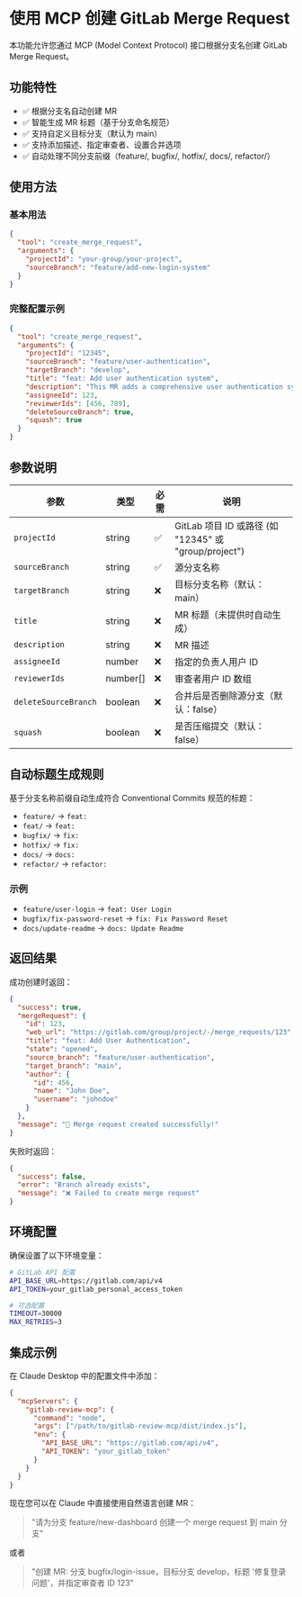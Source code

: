 # 使用 MCP 创建 GitLab Merge Request

本功能允许您通过 MCP (Model Context Protocol) 接口根据分支名创建 GitLab Merge Request。

## 功能特性

- ✅ 根据分支名自动创建 MR
- ✅ 智能生成 MR 标题（基于分支命名规范）
- ✅ 支持自定义目标分支（默认为 main）
- ✅ 支持添加描述、指定审查者、设置合并选项
- ✅ 自动处理不同分支前缀（feature/, bugfix/, hotfix/, docs/, refactor/）

## 使用方法

### 基本用法

```json
{
  "tool": "create_merge_request",
  "arguments": {
    "projectId": "your-group/your-project",
    "sourceBranch": "feature/add-new-login-system"
  }
}
```

### 完整配置示例

```json
{
  "tool": "create_merge_request",
  "arguments": {
    "projectId": "12345",
    "sourceBranch": "feature/user-authentication",
    "targetBranch": "develop",
    "title": "feat: Add user authentication system",
    "description": "This MR adds a comprehensive user authentication system with JWT tokens and password hashing.",
    "assigneeId": 123,
    "reviewerIds": [456, 789],
    "deleteSourceBranch": true,
    "squash": true
  }
}
```

## 参数说明

| 参数 | 类型 | 必需 | 说明 |
|------|------|------|------|
| `projectId` | string | ✅ | GitLab 项目 ID 或路径 (如 "12345" 或 "group/project") |
| `sourceBranch` | string | ✅ | 源分支名称 |
| `targetBranch` | string | ❌ | 目标分支名称（默认：main） |
| `title` | string | ❌ | MR 标题（未提供时自动生成） |
| `description` | string | ❌ | MR 描述 |
| `assigneeId` | number | ❌ | 指定的负责人用户 ID |
| `reviewerIds` | number[] | ❌ | 审查者用户 ID 数组 |
| `deleteSourceBranch` | boolean | ❌ | 合并后是否删除源分支（默认：false） |
| `squash` | boolean | ❌ | 是否压缩提交（默认：false） |

## 自动标题生成规则

基于分支名称前缀自动生成符合 Conventional Commits 规范的标题：

- `feature/` → `feat: `
- `feat/` → `feat: `
- `bugfix/` → `fix: `
- `hotfix/` → `fix: `
- `docs/` → `docs: `
- `refactor/` → `refactor: `

### 示例

- `feature/user-login` → `feat: User Login`
- `bugfix/fix-password-reset` → `fix: Fix Password Reset`
- `docs/update-readme` → `docs: Update Readme`

## 返回结果

成功创建时返回：

```json
{
  "success": true,
  "mergeRequest": {
    "id": 123,
    "web_url": "https://gitlab.com/group/project/-/merge_requests/123",
    "title": "feat: Add User Authentication",
    "state": "opened",
    "source_branch": "feature/user-authentication",
    "target_branch": "main",
    "author": {
      "id": 456,
      "name": "John Doe",
      "username": "johndoe"
    }
  },
  "message": "🎉 Merge request created successfully!"
}
```

失败时返回：

```json
{
  "success": false,
  "error": "Branch already exists",
  "message": "❌ Failed to create merge request"
}
```

## 环境配置

确保设置了以下环境变量：

```bash
# GitLab API 配置
API_BASE_URL=https://gitlab.com/api/v4
API_TOKEN=your_gitlab_personal_access_token

# 可选配置
TIMEOUT=30000
MAX_RETRIES=3
```

## 集成示例

在 Claude Desktop 中的配置文件中添加：

```json
{
  "mcpServers": {
    "gitlab-review-mcp": {
      "command": "node",
      "args": ["/path/to/gitlab-review-mcp/dist/index.js"],
      "env": {
        "API_BASE_URL": "https://gitlab.com/api/v4",
        "API_TOKEN": "your_gitlab_token"
      }
    }
  }
}
```

现在您可以在 Claude 中直接使用自然语言创建 MR：

> "请为分支 feature/new-dashboard 创建一个 merge request 到 main 分支"

或者

> "创建 MR: 分支 bugfix/login-issue，目标分支 develop，标题 '修复登录问题'，并指定审查者 ID 123"
